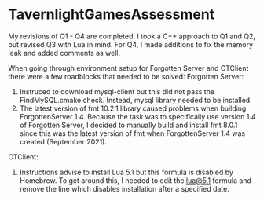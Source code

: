 # TavernlightGamesAssessment

My revisions of Q1 - Q4 are completed. I took a C++ approach to Q1 and Q2, but revised Q3 with Lua in mind.
For Q4, I made additions to fix the memory leak and added comments as well.




When going through environment setup for Forgotten Server and OTClient there were a few roadblocks that needed to be solved:
Forgotten Server:
1. Instruced to download mysql-client but this did not pass the FindMySQL.cmake check. Instead, mysql library needed to be installed.
2. The latest version of fmt 10.2.1 library caused problems when building ForgottenServer 1.4. Because the task was to specifically use version 1.4 of Forgotten Server, I decided to manually build and install fmt 8.0.1 since this was the latest version of fmt when ForgottenServer 1.4 was created (September 2021).

OTClient:
1. Instructions advise to install Lua 5.1 but this formula is disabled by Homebrew. To get around this, I needed to edit the lua@5.1 formula and remove the line which disables installation after a specified date.